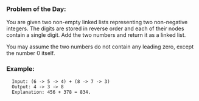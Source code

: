 ### Problem of the Day:
You are given two non-empty linked lists representing two non-negative integers. The digits are stored in reverse order and each of their nodes contain a single digit. Add the two numbers and return it as a linked list.

You may assume the two numbers do not contain any leading zero, except the number 0 itself.

### Example:
```text
  Input: (6 -> 5 -> 4) + (8 -> 7 -> 3)
  Output: 4 -> 3 -> 8
  Explanation: 456 + 378 = 834.
```

